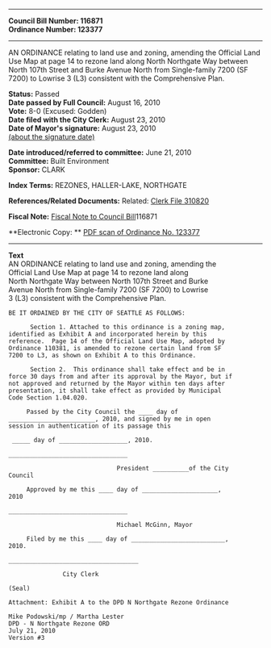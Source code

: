 * * * * *  
  
**Council Bill Number: [](#h0)[](#h2)116871**   
**Ordinance Number: 123377**  
  
* * * * *  
  
AN ORDINANCE relating to land use and zoning, amending the Official Land Use Map at page 14 to rezone land along North Northgate Way between North 107th Street and Burke Avenue North from Single-family 7200 (SF 7200) to Lowrise 3 (L3) consistent with the Comprehensive Plan.  
  
**Status:** Passed   
**Date passed by Full Council:** August 16, 2010   
**Vote:** 8-0 (Excused: Godden)   
**Date filed with the City Clerk:** August 23, 2010   
**Date of Mayor's signature:** August 23, 2010   
[(about the signature date)](/~public/approvaldate.htm)   
  
  
**Date introduced/referred to committee:** June 21, 2010   
**Committee:** Built Environment   
**Sponsor:** CLARK   
  
**Index Terms:** REZONES, HALLER-LAKE, NORTHGATE  
  
**References/Related Documents:** Related: [Clerk File 310820](http://clerk.ci.seattle.wa.us/~scripts/nph-brs.exe?s1=&s2=&s3=310820&s4=&Sect4=AND&l=20&Sect2=THESON&Sect3=PLURON&Sect5=CFCF1&Sect6=HITOFF&d=CFCF&p=1&u=/~public/cfcf1.htm&r=1&f=G)  
  
**Fiscal Note:** [Fiscal Note to Council Bill](http://clerk.seattle.gov/~public/fnote/116871.htm)[](#h1)[](#h3)116871  
  
**Electronic Copy: ** [PDF scan of Ordinance No. 123377](/~archives/Ordinances/Ord_123377.pdf)  
  
* * * * *  
  
**Text**  
    AN ORDINANCE relating to land use and zoning, amending the  
    Official Land Use Map at page 14 to rezone land along  
    North Northgate Way between North 107th Street and Burke  
    Avenue North from Single-family 7200 (SF 7200) to Lowrise  
    3 (L3) consistent with the Comprehensive Plan.  
  
    BE IT ORDAINED BY THE CITY OF SEATTLE AS FOLLOWS:  
  
          Section 1. Attached to this ordinance is a zoning map,  
    identified as Exhibit A and incorporated herein by this  
    reference.  Page 14 of the Official Land Use Map, adopted by  
    Ordinance 110381, is amended to rezone certain land from SF  
    7200 to L3, as shown on Exhibit A to this Ordinance.  
  
          Section 2.  This ordinance shall take effect and be in  
    force 30 days from and after its approval by the Mayor, but if  
    not approved and returned by the Mayor within ten days after  
    presentation, it shall take effect as provided by Municipal  
    Code Section 1.04.020.  
  
         Passed by the City Council the ____ day of  
    ________________________, 2010, and signed by me in open  
    session in authentication of its passage this  
  
     _____ day of ___________________, 2010.  
  
    _________________________________  
  
                                  President __________of the City  
    Council  
  
         Approved by me this ____ day of _____________________,  
    2010  
  
    _________________________________  
  
                                  Michael McGinn, Mayor  
  
         Filed by me this ____ day of __________________________,  
    2010.  
  
    ____________________________________  
  
                   City Clerk  
  
    (Seal)  
  
    Attachment: Exhibit A to the DPD N Northgate Rezone Ordinance  
  
    Mike Podowski/mp / Martha Lester  
    DPD - N Northgate Rezone ORD  
    July 21, 2010  
    Version #3  
